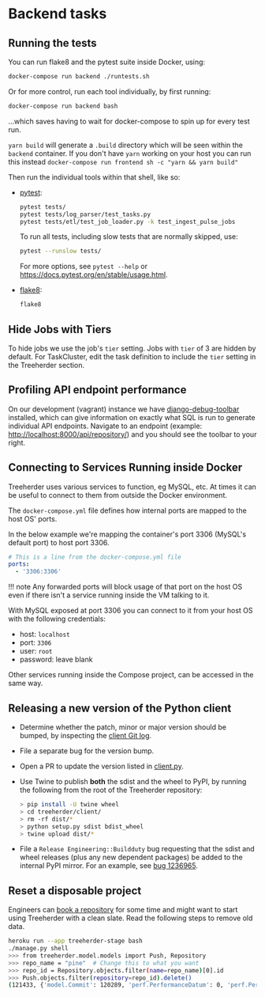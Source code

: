 # Backend tasks

## Running the tests

You can run flake8 and the pytest suite inside Docker, using:

```bash
docker-compose run backend ./runtests.sh
```

Or for more control, run each tool individually, by first running:

```bash
docker-compose run backend bash
```

...which saves having to wait for docker-compose to spin up for every test run.

`yarn build` will generate a `.build` directory which will be seen within the `backend` container.
If you don't have `yarn` working on your host you can run this instead `docker-compose run frontend sh -c "yarn && yarn build"`

Then run the individual tools within that shell, like so:

- [pytest](https://docs.pytest.org/en/stable/):

  ```bash
  pytest tests/
  pytest tests/log_parser/test_tasks.py
  pytest tests/etl/test_job_loader.py -k test_ingest_pulse_jobs
  ```

  To run all tests, including slow tests that are normally skipped, use:

  ```bash
  pytest --runslow tests/
  ```

  For more options, see `pytest --help` or <https://docs.pytest.org/en/stable/usage.html>.

- [flake8](https://flake8.readthedocs.io/):

  ```bash
  flake8
  ```

## Hide Jobs with Tiers

To hide jobs we use the job's `tier` setting. Jobs with `tier` of 3 are
hidden by default. For TaskCluster, edit the task definition to include the
`tier` setting in the Treeherder section.

## Profiling API endpoint performance

On our development (vagrant) instance we have [django-debug-toolbar] installed, which can
give information on exactly what SQL is run to generate individual API endpoints. Navigate
to an endpoint (example: <http://localhost:8000/api/repository/>) and you should see the
toolbar to your right.

[django-debug-toolbar]: https://django-debug-toolbar.readthedocs.io

## Connecting to Services Running inside Docker

Treeherder uses various services to function, eg MySQL, etc.
At times it can be useful to connect to them from outside the Docker environment.

The `docker-compose.yml` file defines how internal ports are mapped to the host OS' ports.

In the below example we're mapping the container's port 3306 (MySQL's default port) to host port 3306.

```yaml
# This is a line from the docker-compose.yml file
ports:
  - '3306:3306'
```

<!-- prettier-ignore -->
!!! note
    Any forwarded ports will block usage of that port on the host OS even if there isn't a service running inside the VM talking to it.

With MySQL exposed at port 3306 you can connect to it from your host OS with the following credentials:

- host: `localhost`
- port: `3306`
- user: `root`
- password: leave blank

Other services running inside the Compose project, can be accessed in the same way.

## Releasing a new version of the Python client

- Determine whether the patch, minor or major version should be bumped, by
  inspecting the [client Git log].
- File a separate bug for the version bump.
- Open a PR to update the version listed in [client.py].
- Use Twine to publish **both** the sdist and the wheel to PyPI, by running
  the following from the root of the Treeherder repository:

  ```bash
  > pip install -U twine wheel
  > cd treeherder/client/
  > rm -rf dist/*
  > python setup.py sdist bdist_wheel
  > twine upload dist/*
  ```

- File a `Release Engineering::Buildduty` bug requesting that the sdist
  and wheel releases (plus any new dependent packages) be added to the
  internal PyPI mirror. For an example, see [bug 1236965].

[client git log]: https://github.com/mozilla/treeherder/commits/master/treeherder/client
[client.py]: https://github.com/mozilla/treeherder/blob/master/treeherder/client/thclient/client.py
[bug 1236965]: https://bugzilla.mozilla.org/show_bug.cgi?id=1236965

## Reset a disposable project

Engineers can [book a repository](https://wiki.mozilla.org/ReleaseEngineering/DisposableProjectRepositories) for
some time and might want to start using Treeherder with a clean slate. Read the following steps to remove old data.

```bash
heroku run --app treeherder-stage bash
./manage.py shell
>>> from treeherder.model.models import Push, Repository
>>> repo_name = "pine"  # Change this to what you want
>>> repo_id = Repository.objects.filter(name=repo_name)[0].id
>>> Push.objects.filter(repository=repo_id).delete()
(121433, {'model.Commit': 120289, 'perf.PerformanceDatum': 0, 'perf.PerformanceAlertSummary': 4, 'model.Push': 1140})
```
